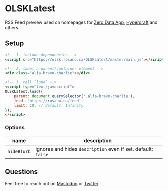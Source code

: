 # OLSKLatest

RSS Feed preview used on homepages for [Zero Data App](https://0data.app), [Hyperdraft](https://hyperdraft.rosano.ca) and others.

## Setup

```html
<!-- 1. include dependencies -->
<script src="https://olsk.rosano.ca/OLSKLatest/master/main.js"></script>

<!-- 2. label a parent/container element -->
<div class="alfa-bravo-charlie"></div>

<!-- 3. call `load` -->
<script type="text/javascript">
OLSKLatest.load({
	parent: document.querySelector('.alfa-bravo-charlie'),
	feed: 'https://rosano.ca/feed',
	limit: 10, // default: Infinity
});
</script>
```

### Options

| name | description |
| --- | --- |
| `hideBlurb` | ignores and hides `description` even if set. default: `false` |

## Questions

Feel free to reach out on [Mastodon](https://mastodon.online/@rosano) or [Twitter](https://twitter.com/rosano).
